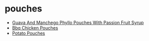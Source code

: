# pouches

 * [Guava And Manchego Phyllo Pouches With Passion Fruit Syrup](../../index/g/guava-and-manchego-phyllo-pouches-with-passion-fruit-syrup-234818.json)
 * [Bbq Chicken Pouches](../../index/b/bbq-chicken-pouches.json)
 * [Potato Pouches](../../index/p/potato-pouches.json)
